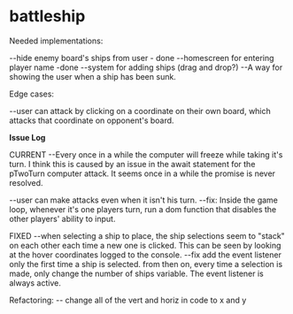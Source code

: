 # battleship

Needed implementations:

--hide enemy board's ships from user - done 
--homescreen for entering player name -done 
--system for adding ships (drag and drop?)
--A way for showing the user when a ship has been sunk.

Edge cases:



--user can attack by clicking on a coordinate on their own board, which attacks that coordinate on opponent's board.




**Issue Log**

CURRENT
--Every once in a while the computer will freeze while taking it's turn.
    I think this is caused by an issue in the await statement for the pTwoTurn computer attack. It seems once in a while the promise is never resolved.

--user can make attacks even when it isn't his turn.
    --fix: Inside the game loop, whenever it's one players turn, run a dom function that disables the other players' ability to input.

FIXED
--when selecting a ship to place, the ship selections seem to "stack" on each other each time a new one is clicked. This can be seen by looking at the hover coordinates logged to the console.
    --fix
        add the event listener only the first time a ship is selected.
        from then on, every time a selection is made, only change the number of ships variable. The event listener is always active.



Refactoring:
-- change all of the vert and horiz in code to x and y

